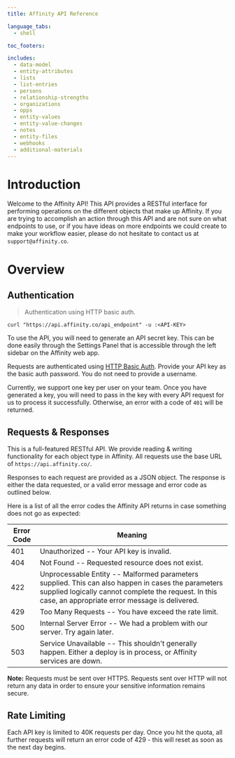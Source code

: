 ```yaml
---
title: Affinity API Reference

language_tabs:
  - shell

toc_footers:

includes:
  - data-model
  - entity-attributes
  - lists
  - list-entries
  - persons
  - relationship-strengths
  - organizations
  - opps
  - entity-values
  - entity-value-changes
  - notes
  - entity-files
  - webhooks
  - additional-materials
---
```


# Introduction

Welcome to the Affinity API! This API provides a RESTful interface for performing
operations on the different objects that make up Affinity. If you are trying to
accomplish an action through this API and are not sure on what endpoints to use, or
if you have ideas on more endpoints we could create to make your workflow easier,
please do not hesitate to contact us at `support@affinity.co`.

# Overview

## Authentication

> Authentication using HTTP basic auth.

```shell
curl "https://api.affinity.co/api_endpoint" -u :<API-KEY>
```

To use the API, you will need to generate an API secret key. This can be done easily through
the Settings Panel that is accessible through the left sidebar on the Affinity web app.

Requests are authenticated using [HTTP Basic Auth](http://en.wikipedia.org/wiki/Basic_access_authentication).
Provide your API key as the basic auth password. You do not need to provide a username.

Currently, we support one key per user on your team. Once you have generated a key, you
will need to pass in the key with every API request for us to process it successfully.
Otherwise, an error with a code of `401` will be returned.

## Requests & Responses

This is a full-featured RESTful API. We provide reading & writing functionality for each
object type in Affinity. All requests use the base URL of `https://api.affinity.co/`.

Responses to each request are provided as a JSON object. The response is either the data
requested, or a valid error message and error code as outlined below.

Here is a list of all the error codes the Affinity API returns in case something does not go as expected:

| Error Code | Meaning                                                                                                                                                                                                      |
| ---------- | ------------------------------------------------------------------------------------------------------------------------------------------------------------------------------------------------------------ |
| 401        | Unauthorized -- Your API key is invalid.                                                                                                                                                                     |
| 404        | Not Found -- Requested resource does not exist.                                                                                                                                                              |
| 422        | Unprocessable Entity -- Malformed parameters supplied. This can also happen in cases the parameters supplied logically cannot complete the request. In this case, an appropriate error message is delivered. |
| 429        | Too Many Requests -- You have exceed the rate limit.                                                                                                                                                         |
| 500        | Internal Server Error -- We had a problem with our server. Try again later.                                                                                                                                  |
| 503        | Service Unavailable -- This shouldn't generally happen. Either a deploy is in process, or Affinity services are down.                                                                                        |

**Note:** Requests must be sent over HTTPS. Requests sent over HTTP will not return any
data in order to ensure your sensitive information remains secure.

## Rate Limiting

Each API key is limited to 40K requests per day. Once you hit the quota, all further requests will return an error code of
429 - this will reset as soon as the next day begins.

